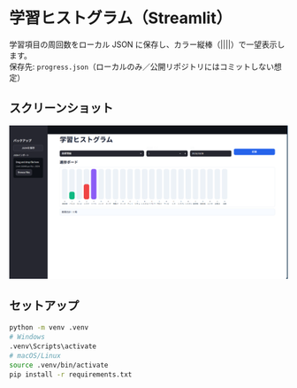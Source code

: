 # 学習ヒストグラム（Streamlit）

学習項目の周回数をローカル JSON に保存し、カラー縦棒（||||）で一望表示します。  
保存先: `progress.json`（ローカルのみ／公開リポジトリにはコミットしない想定）

## スクリーンショット
![screenshot](images/image.png)

## セットアップ
```bash
python -m venv .venv
# Windows
.venv\Scripts\activate
# macOS/Linux
source .venv/bin/activate
pip install -r requirements.txt
